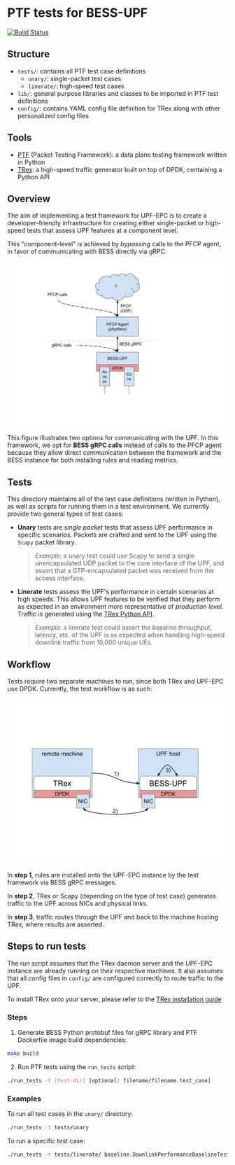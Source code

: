 <!-- SPDX-License-Identifier: Apache-2.0 -->
<!-- Copyright(c) 2021 Open Networking Foundation -->
# PTF tests for BESS-UPF

[![Build Status](https://jenkins.onosproject.org/buildStatus/icon?job=bess-upf-linerate-tests&subject=Linerate+Tests)](https://jenkins.onosproject.org/job/bess-upf-linerate-tests/)

## Structure
* `tests/`: contains all PTF test case definitions
    * `unary/`: single-packet test cases
    * `linerate/`: high-speed test cases
* `lib/`: general purpose libraries and classes to be imported in PTF
test definitions
* `config/`: contains YAML config file definition for TRex along with
other personalized config files

## Tools
* [PTF](https://github.com/p4lang/PTF) (Packet Testing Framework): a
data plane testing framework written in Python
* [TRex](https://github.com/cisco-system-traffic-generator/trex-core): a
high-speed traffic generator built on top of DPDK, containing a Python API

## Overview

The aim of implementing a test framework for UPF-EPC is to create a
developer-friendly infrastructure for creating either single-packet or
high-speed tests that assess UPF features at a component level.

This "component-level" is achieved by *bypassing* calls to the PFCP
agent, in favor of communicating with BESS directly via gRPC.

![Routes](docs/upf-access.svg)

This figure illustrates two options for communicating with the UPF.  In
this framework, we opt for **BESS gRPC calls** instead of calls to the PFCP
agent because they allow direct communication between the framework and
the BESS instance for both installing rules and reading metrics.

## Tests
This directory maintains all of the test case definitions (written in
Python), as well as scripts for running them in a test environment. We
currently provide two general types of test cases:

* **Unary** tests are *single packet* tests that assess UPF
performance in specific scenarios. Packets are crafted and sent to the
UPF using the `Scapy` packet library.
    > *Example*: a unary test could use Scapy to send a single
    unencapsulated UDP packet to the core interface of the UPF, and
    assert that a GTP-encapsulated packet was received from the access
    interface.

* **Linerate** tests assess the UPF's performance in certain scenarios
at high speeds.  This allows UPF features to be verified that they
perform as expected in an environment more representative of *production
level*. Traffic is generated using the [TRex Python
API](https://github.com/cisco-system-traffic-generator/trex-core/blob/master/doc/trex_cookbook.asciidoc).
    > *Example*: a linerate test could assert the baseline throughput,
    latency, etc. of the UPF is as expected when handling high-speed
    downlink traffic from 10,000 unique UEs.

## Workflow
Tests require two separate machines to run, since both TRex and UPF-EPC
use DPDK. Currently, the test workflow is as such:

![Test](docs/test-run.svg)

In **step 1**, rules are installed onto the UPF-EPC instance by the test
framework via BESS gRPC messages.

In **step 2**, TRex or Scapy (depending on the type of test case)
generates traffic to the UPF across NICs and physical links.

In **step 3**, traffic routes through the UPF and back to the machine
hosting TRex, where results are asserted.

## Steps to run tests
The run script assumes that the TRex daemon server and the UPF-EPC
instance are already running on their respective machines. It also
assumes that all config files in `config/` are configured correctly to
route traffic to the UPF.

To install TRex onto your server, please refer to the [TRex installation
guide](https://trex-tgn.cisco.com/trex/doc/trex_manual.html#_download_and_installation)

### Steps
1. Generate BESS Python protobuf files for gRPC library and PTF
Dockerfile image build dependencies:
```bash
make build
```
2. Run PTF tests using the `run_tests` script:
```bash
./run_tests -t [test-dir] [optional: filename/filename.test_case]
```
### Examples
To run all test cases in the `unary/` directory:
```bash
./run_tests -t tests/unary
```
To run a specific test case:
```bash
./run_tests -t tests/linerate/ baseline.DownlinkPerformanceBaselineTest
```
